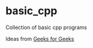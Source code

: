 # basic_cpp
Collection of basic cpp programs

Ideas from [Geeks for Geeks](https://www.geeksforgeeks.org/cpp-programming-examples/)
